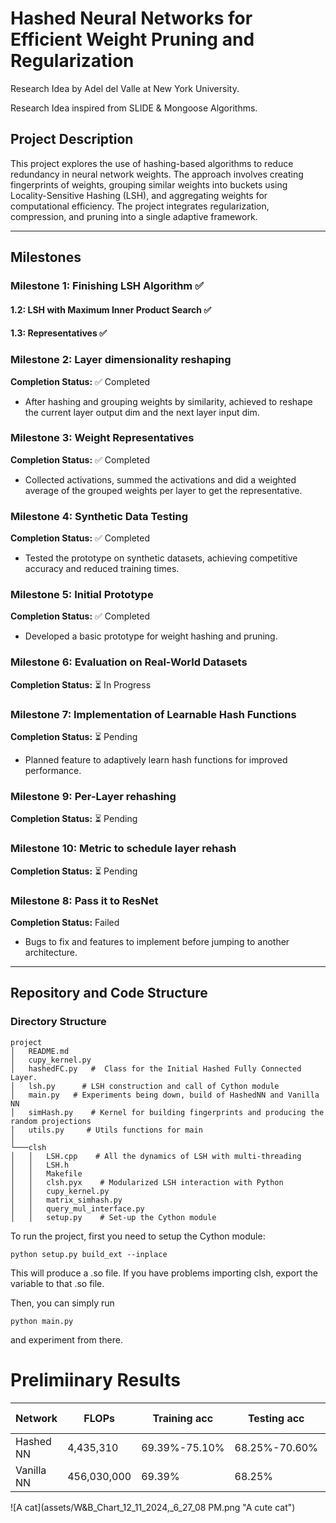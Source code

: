 # Hashed Neural Networks for Efficient Weight Pruning and Regularization

Research Idea by Adel del Valle at New York University. 

Research Idea inspired from SLIDE & Mongoose Algorithms. 


## Project Description
This project explores the use of hashing-based algorithms to reduce redundancy in neural network weights. The approach involves creating fingerprints of weights, grouping similar weights into buckets using Locality-Sensitive Hashing (LSH), and aggregating weights for computational efficiency. The project integrates regularization, compression, and pruning into a single adaptive framework.

---

## Milestones

### Milestone 1: Finishing LSH Algorithm ✅ 
#### 1.2: LSH with Maximum Inner Product Search ✅ 
#### 1.3: Representatives ✅ 

### Milestone 2:  Layer dimensionality reshaping
**Completion Status:** ✅ Completed  
- After hashing and grouping weights by similarity, achieved to reshape the current layer output dim and the next layer input dim.

### Milestone 3:  Weight Representatives 
**Completion Status:** ✅ Completed  
- Collected activations, summed the activations and did a weighted average of the grouped weights per layer to get the representative.



### Milestone 4: Synthetic Data Testing  
**Completion Status:** ✅ Completed  
- Tested the prototype on synthetic datasets, achieving competitive accuracy and reduced training times.

### Milestone 5: Initial Prototype  
**Completion Status:** ✅ Completed  
- Developed a basic prototype for weight hashing and pruning.

### Milestone 6: Evaluation on Real-World Datasets  
**Completion Status:** ⏳ In Progress  


### Milestone 7: Implementation of Learnable Hash Functions  
**Completion Status:** ⏳ Pending  
- Planned feature to adaptively learn hash functions for improved performance.

### Milestone 9: Per-Layer rehashing 
**Completion Status:** ⏳ Pending

### Milestone 10: Metric to schedule layer rehash 
**Completion Status:** ⏳ Pending

### Milestone 8: Pass it to ResNet
**Completion Status:** Failed
- Bugs to fix and features to implement before jumping to another architecture. 



---

## Repository and Code Structure

### Directory Structure

```
project
│   README.md
│   cupy_kernel.py
│   hashedFC.py   #  Class for the Initial Hashed Fully Connected Layer. 
│   lsh.py      # LSH construction and call of Cython module
│   main.py   # Experiments being down, build of HashedNN and Vanilla NN 
│   simHash.py    # Kernel for building fingerprints and producing the random projections
│   utils.py     # Utils functions for main
│
└───clsh
│   │   LSH.cpp    # All the dynamics of LSH with multi-threading 
│   │   LSH.h  
│   │   Makefile
│   │   clsh.pyx    # Modularized LSH interaction with Python
│   │   cupy_kernel.py
│   │   matrix_simhash.py
│   │   query_mul_interface.py
│   │   setup.py    # Set-up the Cython module
```

To run the project, first you need to setup the Cython module:

```
python setup.py build_ext --inplace
```

This will produce a .so file. If you have problems importing clsh, export the variable to that .so file.

Then, you can simply run 

```python main.py```

and experiment from there. 

# Prelimiinary Results

| Network  | FLOPs       | Training acc  | Testing acc | Running time | Speedup  | Total parameters |
|------------|------------|------------|------------|------------|------------|------------|
| Hashed NN | 4,435,310  | 69.39%-75.10% |68.25%-70.60%| 14.21 (s)|2.42x|4,439,333 |
| Vanilla NN| 456,030,000| 69.39%  | 68.25% |34.53 (s)|1 |456,075,002|

 ![A cat](assets/W&B_Chart_12_11_2024,_6_27_08 PM.png "A cute cat")  



